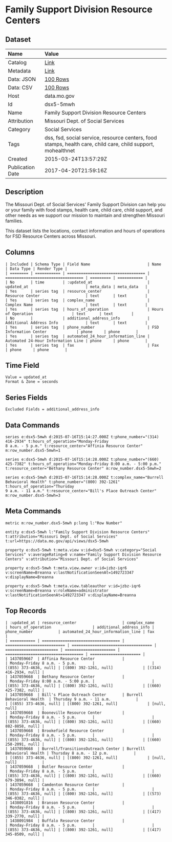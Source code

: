 # Family Support Division Resource Centers

## Dataset

| Name | Value |
| :--- | :---- |
| Catalog | [Link](https://catalog.data.gov/dataset/family-support-division-resource-centers) |
| Metadata | [Link](https://data.mo.gov/api/views/dsx5-5mwh) |
| Data: JSON | [100 Rows](https://data.mo.gov/api/views/dsx5-5mwh/rows.json?max_rows=100) |
| Data: CSV | [100 Rows](https://data.mo.gov/api/views/dsx5-5mwh/rows.csv?max_rows=100) |
| Host | data.mo.gov |
| Id | dsx5-5mwh |
| Name | Family Support Division Resource Centers |
| Attribution | Missouri Dept. of Social Services |
| Category | Social Services |
| Tags | dss, fsd, social service, resource centers, food stamps, health care, child care, child support, mohealthnet |
| Created | 2015-03-24T13:57:29Z |
| Publication Date | 2017-04-20T21:59:16Z |

## Description

The Missouri Dept. of Social Services' Family Support Division can help you or your family with food stamps, health care, child care, child support, and other needs as we support our mission to maintain and strengthen Missouri families.

This dataset lists the locations, contact information and hours of operations for FSD Resource Centers across Missouri.

## Columns

```ls
| Included | Schema Type | Field Name                         | Name                               | Data Type | Render Type |
| ======== | =========== | ================================== | ================================== | ========= | =========== |
| No       | time        | :updated_at                        | updated_at                         | meta_data | meta_data   |
| Yes      | series tag  | resource_center                    | Resource Center                    | text      | text        |
| Yes      | series tag  | complex_name                       | Complex Name                       | text      | text        |
| Yes      | series tag  | hours_of_operation                 | Hours of Operation                 | text      | text        |
| No       |             | additional_address_info            | Additional Address Info            | text      | text        |
| Yes      | series tag  | phone_number                       | FSD Information Center             | phone     | phone       |
| Yes      | series tag  | automated_24_hour_information_line | Automated 24-Hour Information Line | phone     | phone       |
| Yes      | series tag  | fax                                | Fax                                | phone     | phone       |
```

## Time Field

```ls
Value = updated_at
Format & Zone = seconds
```

## Series Fields

```ls
Excluded Fields = additional_address_info
```

## Data Commands

```ls
series e:dsx5-5mwh d:2015-07-16T15:14:27.000Z t:phone_number="(314) 416-2934" t:hours_of_operation="Monday-Friday 
8 a.m. - 5 p.m." t:resource_center="Affinia Resource Center" m:row_number.dsx5-5mwh=1

series e:dsx5-5mwh d:2015-07-16T15:14:28.000Z t:phone_number="(660) 425-7382" t:hours_of_operation="Monday-Friday 8:00 a.m. - 5:00 p.m." t:resource_center="Bethany Resource Center" m:row_number.dsx5-5mwh=2

series e:dsx5-5mwh d:2015-07-16T15:14:28.000Z t:complex_name="Burrell Behavioral Health" t:phone_number="(800) 392-1261" t:hours_of_operation="Thursday 
9 a.m. - 11 a.m." t:resource_center="Bill's Place Outreach Center" m:row_number.dsx5-5mwh=3
```

## Meta Commands

```ls
metric m:row_number.dsx5-5mwh p:long l:"Row Number"

entity e:dsx5-5mwh l:"Family Support Division Resource Centers" t:attribution="Missouri Dept. of Social Services" t:url=https://data.mo.gov/api/views/dsx5-5mwh

property e:dsx5-5mwh t:meta.view v:id=dsx5-5mwh v:category="Social Services" v:averageRating=0 v:name="Family Support Division Resource Centers" v:attribution="Missouri Dept. of Social Services"

property e:dsx5-5mwh t:meta.view.owner v:id=jzbz-iqr6 v:screenName=Breanna v:lastNotificationSeenAt=1492723347 v:displayName=Breanna

property e:dsx5-5mwh t:meta.view.tableauthor v:id=jzbz-iqr6 v:screenName=Breanna v:roleName=administrator v:lastNotificationSeenAt=1492723347 v:displayName=Breanna
```

## Top Records

```ls
| :updated_at | resource_center                    | complex_name               | hours_of_operation                  | additional_address_info | phone_number           | automated_24_hour_information_line | fax                    | 
| =========== | ================================== | ========================== | =================================== | ======================= | ====================== | ================================== | ====================== | 
| 1437059667  | Affinia Resource Center            |                            | Monday-Friday 8 a.m. - 5 p.m.       |                         | [(855) 373-4636, null] | [(800) 392-1261, null]             | [(314) 416-2934, null] | 
| 1437059668  | Bethany Resource Center            |                            | Monday-Friday 8:00 a.m. - 5:00 p.m. |                         | [(855) 373-4636, null] | [(800) 392-1261, null]             | [(660) 425-7382, null] | 
| 1437059668  | Bill's Place Outreach Center       | Burrell Behavioral Health  | Thursday 9 a.m. - 11 a.m.           |                         | [(855) 373-4636, null] | [(800) 392-1261, null]             | [null, null]           | 
| 1437059668  | Booneville Resource Center         |                            | Monday-Friday 8 a.m. - 5 p.m.       |                         | [(855) 373-4636, null] | [(800) 392-1261, null]             | [(660) 882-8858, null] | 
| 1437059668  | Brookefield Resource Center        |                            | Monday-Friday 8 a.m. - 5 p.m.       |                         | [(855) 373-4636, null] | [(800) 392-1261, null]             | [(660) 258-2091, null] | 
| 1437059668  | Burrell/TransitionsOutreach Center | Burrelll Behavioral Health | Thursday 8 a.m. - 12 p.m.           |                         | [(855) 373-4636, null] | [(800) 392-1261, null]             | [null, null]           | 
| 1437059668  | Butler Resource Center             |                            | Monday-Friday 8 a.m. - 5 p.m.       |                         | [(855) 373-4636, null] | [(800) 392-1261, null]             | [(660) 679-3894, null] | 
| 1437059668  | Camdenton Resource Center          |                            | Monday-Friday 8 a.m. - 5 p.m.       |                         | [(855) 373-4636, null] | [(800) 392-1261, null]             | [(573) 346-0382, null] | 
| 1438091816  | Branson Resource Center            |                            | Monday-Friday 8 a.m. - 5 p.m.       |                         | [(855) 373-4636, null] | [(800) 392-1261, null]             | [(417) 339-2770, null] | 
| 1438091984  | Buffalo Resource Center            |                            | Monday-Friday 8 a.m. - 5 p.m.       |                         | [(855) 373-4636, null] | [(800) 392-1261, null]             | [(417) 345-8509, null] | 
```